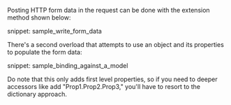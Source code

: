 <!--title: Sending Http Form Data-->

Posting HTTP form data in the request can be done with the extension method shown below:

snippet: sample_write_form_data

There's a second overload that attempts to use an object and its properties to populate the form data:

snippet: sample_binding_against_a_model

Do note that this only adds first level properties, so if you need to deeper accessors like add "Prop1.Prop2.Prop3,"
you'll have to resort to the dictionary approach.
